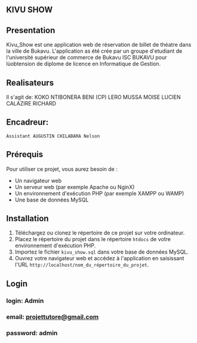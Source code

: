## KIVU SHOW

## Presentation
Kivu_Show est une application web de réservation de billet de théatre dans la ville de Bukavu.
L'application as été crée par un groupe d'etudiant de l'université supérieur de commerce de Bukavu ISC BUKAVU pour lùobtension de diplome de licence en Informatique de Gestion.

## Realisateurs 
Il s'agit de:
    KOKO NTIBONERA BENI (CP)
    LERO MUSSA MOISE
    LUCIEN CALAZIRE RICHARD
    
##  Encadreur:
    Assistant AUGUSTIN CHILABARA Nelson

## Prérequis

Pour utiliser ce projet, vous aurez besoin de :

- Un navigateur web
- Un serveur web (par exemple Apache ou NginX)
- Un environnement d'exécution PHP (par exemple XAMPP ou WAMP)
- Une base de données MySQL

## Installation

1. Téléchargez ou clonez le répertoire de ce projet sur votre ordinateur.
2. Placez le répertoire du projet dans le répertoire `htdocs` de votre environnement d'exécution PHP.
3. Importez le fichier `kivu_show.sql` dans votre base de données MySQL.
5. Ouvrez votre navigateur web et accédez à l'application en saisissant l'URL `http://localhost/nom_du_répertoire_du_projet`.

## Login 

### login: Admin
### email: projettutore@gmail.com 
### password: admin